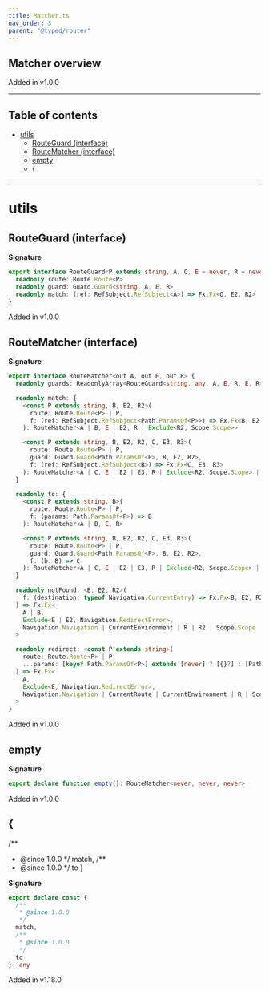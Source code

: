 ```yaml
---
title: Matcher.ts
nav_order: 3
parent: "@typed/router"
---
```


## Matcher overview

Added in v1.0.0

---

<h2 class="text-delta">Table of contents</h2>

- [utils](#utils)
  - [RouteGuard (interface)](#routeguard-interface)
  - [RouteMatcher (interface)](#routematcher-interface)
  - [empty](#empty)
  - [{](#)

---

# utils

## RouteGuard (interface)

**Signature**

```ts
export interface RouteGuard<P extends string, A, O, E = never, R = never, E2 = never, R2 = never> {
  readonly route: Route.Route<P>
  readonly guard: Guard.Guard<string, A, E, R>
  readonly match: (ref: RefSubject.RefSubject<A>) => Fx.Fx<O, E2, R2>
}
```

Added in v1.0.0

## RouteMatcher (interface)

**Signature**

```ts
export interface RouteMatcher<out A, out E, out R> {
  readonly guards: ReadonlyArray<RouteGuard<string, any, A, E, R, E, R>>

  readonly match: {
    <const P extends string, B, E2, R2>(
      route: Route.Route<P> | P,
      f: (ref: RefSubject.RefSubject<Path.ParamsOf<P>>) => Fx.Fx<B, E2, R2>
    ): RouteMatcher<A | B, E | E2, R | Exclude<R2, Scope.Scope>>

    <const P extends string, B, E2, R2, C, E3, R3>(
      route: Route.Route<P> | P,
      guard: Guard.Guard<Path.ParamsOf<P>, B, E2, R2>,
      f: (ref: RefSubject.RefSubject<B>) => Fx.Fx<C, E3, R3>
    ): RouteMatcher<A | C, E | E2 | E3, R | Exclude<R2, Scope.Scope> | Exclude<R3, Scope.Scope>>
  }

  readonly to: {
    <const P extends string, B>(
      route: Route.Route<P> | P,
      f: (params: Path.ParamsOf<P>) => B
    ): RouteMatcher<A | B, E, R>

    <const P extends string, B, E2, R2, C, E3, R3>(
      route: Route.Route<P> | P,
      guard: Guard.Guard<Path.ParamsOf<P>, B, E2, R2>,
      f: (b: B) => C
    ): RouteMatcher<A | C, E | E2 | E3, R | Exclude<R2, Scope.Scope> | Exclude<R3, Scope.Scope>>
  }

  readonly notFound: <B, E2, R2>(
    f: (destination: typeof Navigation.CurrentEntry) => Fx.Fx<B, E2, R2>
  ) => Fx.Fx<
    A | B,
    Exclude<E | E2, Navigation.RedirectError>,
    Navigation.Navigation | CurrentEnvironment | R | R2 | Scope.Scope
  >

  readonly redirect: <const P extends string>(
    route: Route.Route<P> | P,
    ...params: [keyof Path.ParamsOf<P>] extends [never] ? [{}?] : [Path.ParamsOf<P>]
  ) => Fx.Fx<
    A,
    Exclude<E, Navigation.RedirectError>,
    Navigation.Navigation | CurrentRoute | CurrentEnvironment | R | Scope.Scope
  >
}
```

Added in v1.0.0

## empty

**Signature**

```ts
export declare function empty(): RouteMatcher<never, never, never>
```

Added in v1.0.0

## {

/\*\*

- @since 1.0.0
  \*/
  match,
  /\*\*
- @since 1.0.0
  \*/
  to
  }

**Signature**

```ts
export declare const {
  /**
   * @since 1.0.0
   */
  match,
  /**
   * @since 1.0.0
   */
  to
}: any
```

Added in v1.18.0
